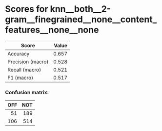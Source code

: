 # Scores for knn__both__2-gram__finegrained__none__content_features__none__none
|      Score      |Value|
|-----------------|----:|
|Accuracy         |0.657|
|Precision (macro)|0.528|
|Recall (macro)   |0.521|
|F1 (macro)       |0.517|

### Confusion matrix:
|OFF|NOT|
|--:|--:|
| 51|189|
|106|514|
